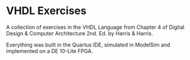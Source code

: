 # VHDL Exercises
A collection of exercises in the VHDL Language from Chapter 4 of Digital Design & Computer Architecture 2nd. Ed. by Harris & Harris.

Everything was built in the Quartus IDE, simulated in ModelSim and implemented on a DE 10-Lite FPGA.
